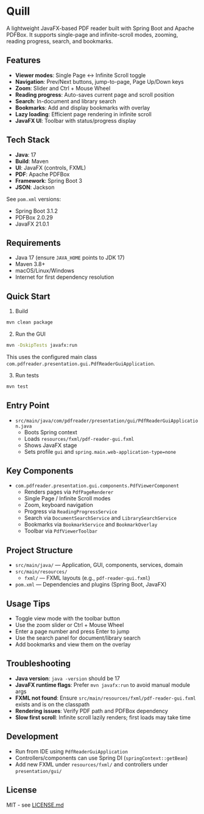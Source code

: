 # Quill 

A lightweight JavaFX-based PDF reader built with Spring Boot and Apache PDFBox. It supports single-page and infinite-scroll modes, zooming, reading progress, search, and bookmarks.

## Features

- **Viewer modes**: Single Page ↔ Infinite Scroll toggle
- **Navigation**: Prev/Next buttons, jump-to-page, Page Up/Down keys
- **Zoom**: Slider and Ctrl + Mouse Wheel
- **Reading progress**: Auto-saves current page and scroll position
- **Search**: In-document and library search
- **Bookmarks**: Add and display bookmarks with overlay
- **Lazy loading**: Efficient page rendering in infinite scroll
- **JavaFX UI**: Toolbar with status/progress display

## Tech Stack

- **Java**: 17
- **Build**: Maven
- **UI**: JavaFX (controls, FXML)
- **PDF**: Apache PDFBox
- **Framework**: Spring Boot 3
- **JSON**: Jackson

See `pom.xml` versions:
- Spring Boot 3.1.2
- PDFBox 2.0.29
- JavaFX 21.0.1

## Requirements

- Java 17 (ensure `JAVA_HOME` points to JDK 17)
- Maven 3.8+
- macOS/Linux/Windows
- Internet for first dependency resolution

## Quick Start

1) Build
```bash
mvn clean package
```

2) Run the GUI
```bash
mvn -DskipTests javafx:run
```
This uses the configured main class `com.pdfreader.presentation.gui.PdfReaderGuiApplication`.

3) Run tests
```bash
mvn test
```

## Entry Point

- `src/main/java/com/pdfreader/presentation/gui/PdfReaderGuiApplication.java`
  - Boots Spring context
  - Loads `resources/fxml/pdf-reader-gui.fxml`
  - Shows JavaFX stage
  - Sets profile `gui` and `spring.main.web-application-type=none`

## Key Components

- `com.pdfreader.presentation.gui.components.PdfViewerComponent`
  - Renders pages via `PdfPageRenderer`
  - Single Page / Infinite Scroll modes
  - Zoom, keyboard navigation
  - Progress via `ReadingProgressService`
  - Search via `DocumentSearchService` and `LibrarySearchService`
  - Bookmarks via `BookmarkService` and `BookmarkOverlay`
  - Toolbar via `PdfViewerToolbar`

## Project Structure

- `src/main/java/` — Application, GUI, components, services, domain
- `src/main/resources/`
  - `fxml/` — FXML layouts (e.g., `pdf-reader-gui.fxml`)
- `pom.xml` — Dependencies and plugins (Spring Boot, JavaFX)

## Usage Tips

- Toggle view mode with the toolbar button
- Use the zoom slider or Ctrl + Mouse Wheel
- Enter a page number and press Enter to jump
- Use the search panel for document/library search
- Add bookmarks and view them on the overlay

## Troubleshooting

- **Java version**: `java -version` should be 17
- **JavaFX runtime flags**: Prefer `mvn javafx:run` to avoid manual module args
- **FXML not found**: Ensure `src/main/resources/fxml/pdf-reader-gui.fxml` exists and is on the classpath
- **Rendering issues**: Verify PDF path and PDFBox dependency
- **Slow first scroll**: Infinite scroll lazily renders; first loads may take time

## Development

- Run from IDE using `PdfReaderGuiApplication`
- Controllers/components can use Spring DI (`springContext::getBean`)
- Add new FXML under `resources/fxml/` and controllers under `presentation/gui/`

## License

MIT - see [LICENSE.md](LICENSE.md)
